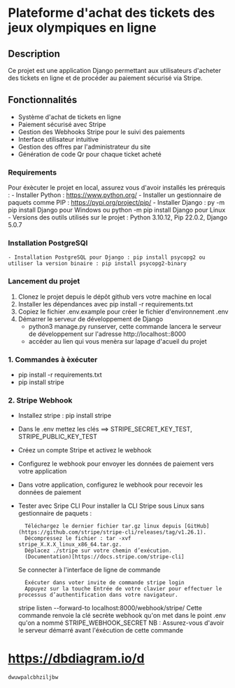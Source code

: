 # Plateforme d'achat des tickets des jeux olympiques en ligne

## Description
Ce projet est une application Django permettant aux utilisateurs d'acheter des tickets en ligne et de procéder au paiement sécurisé via Stripe. 

## Fonctionnalités
- Système d'achat de tickets en ligne
- Paiement sécurisé avec Stripe
- Gestion des Webhooks Stripe pour le suivi des paiements
- Interface utilisateur intuitive
- Gestion des offres par l'administrateur du site
- Génération de code Qr pour chaque ticket acheté

### Requirements
Pour éxècuter le projet en local, assurez vous d'avoir installés les prérequis :
    - Installer Python : https://www.python.org/
    - Installer un gestionnaire de paquets comme PIP : https://pypi.org/project/pip/
    - Installer Django : py -m pip install Django pour Windows ou python -m pip install Django pour Linux
    - Versions des outils utilisés sur le projet : Python 3.10.12, Pip 22.0.2, Django 5.0.7

### Installation PostgreSQl
    - Installation PostgreSQL pour Django : pip install psycopg2 ou utiliser la version binaire : pip install psycopg2-binary

### Lancement du projet
1. Clonez le projet depuis le dépôt github vers votre machine en local
2. Installer les dépendances avec pip install -r  requirements.txt
3. Copiez le fichier .env.example pour créer le fichier d'environnement .env
4. Démarrer le serveur de développement de Django
    - python3 manage.py runserver, cette commande lancera le serveur de développement 
    sur l'adresse http://localhost::8000
    - accéder au lien qui vous menèra sur lapage d'acueil du projet

### 1. **Commandes à èxécuter**
- pip install -r  requirements.txt
- pip install stripe

### 2. **Stripe Webhook**
- Installez stripe : pip install stripe
- Dans le .env mettez les clés  ==> STRIPE_SECRET_KEY_TEST, STRIPE_PUBLIC_KEY_TEST
- Créez un compte Stripe et activez le webhook
- Configurez le webhook pour envoyer les données de paiement vers votre application
- Dans votre application, configurez le webhook pour recevoir les données de paiement
- Tester avec Sripe CLI
    Pour installer la CLI Stripe sous Linux sans gestionnaire de paquets :

        Téléchargez le dernier fichier tar.gz linux depuis [GitHub](https://github.com/stripe/stripe-cli/releases/tag/v1.26.1).
        Décompressez le fichier : tar -xvf stripe_X.X.X_linux_x86_64.tar.gz.
        Déplacez ./stripe sur votre chemin d’exécution.
        (Documentation)[https://docs.stripe.com/stripe-cli]

    Se connecter à l'interface de ligne de commande

        Èxécuter dans voter invite de commande stripe login
        Appuyez sur la touche Entrée de votre clavier pour effectuer le processus d’authentification dans votre navigateur.

    stripe listen --forward-to localhost:8000/webhook/stripe/ 
        Cette commande renvoie la clé secrète webhook qu'on met dans le point .env qu'on a nommé STRIPE_WEBHOOK_SECRET
        NB : Assurez-vous d'avoir le serveur démarré avant l'éxécution de cette commande

# https://dbdiagram.io/d

   

    dwuwpalcbhziljbw
